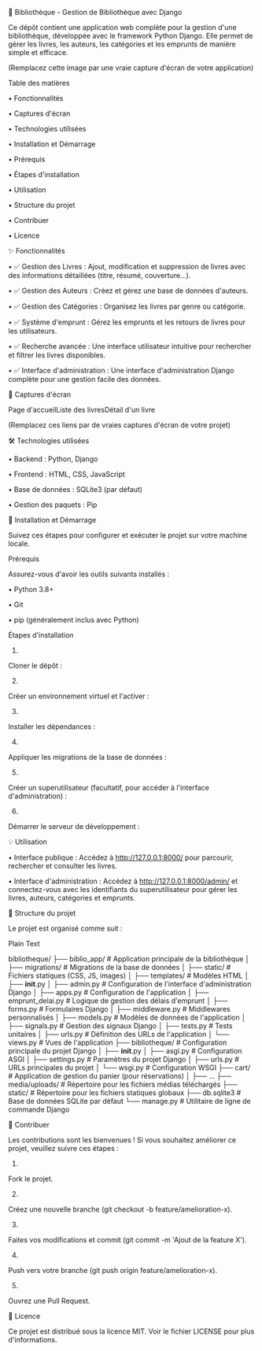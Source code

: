 📖 Bibliothèque - Gestion de Bibliothèque avec Django



























Ce dépôt contient une application web complète pour la gestion d'une bibliothèque, développée avec le framework Python Django. Elle permet de gérer les livres, les auteurs, les catégories et les emprunts de manière simple et efficace.

(Remplacez cette image par une vraie capture d'écran de votre application)

Table des matières

•
Fonctionnalités

•
Captures d'écran

•
Technologies utilisées

•
Installation et Démarrage

•
Prérequis

•
Étapes d'installation



•
Utilisation

•
Structure du projet

•
Contribuer

•
Licence

✨ Fonctionnalités

•
✅ Gestion des Livres : Ajout, modification et suppression de livres avec des informations détaillées (titre, résumé, couverture...).

•
✅ Gestion des Auteurs : Créez et gérez une base de données d'auteurs.

•
✅ Gestion des Catégories : Organisez les livres par genre ou catégorie.

•
✅ Système d'emprunt : Gérez les emprunts et les retours de livres pour les utilisateurs.

•
✅ Recherche avancée : Une interface utilisateur intuitive pour rechercher et filtrer les livres disponibles.

•
✅ Interface d'administration : Une interface d'administration Django complète pour une gestion facile des données.

📸 Captures d'écran

Page d'accueilListe des livresDétail d'un livre




(Remplacez ces liens par de vraies captures d'écran de votre projet)

🛠️ Technologies utilisées

•
Backend : Python, Django

•
Frontend : HTML, CSS, JavaScript

•
Base de données : SQLite3 (par défaut)

•
Gestion des paquets : Pip

🚀 Installation et Démarrage

Suivez ces étapes pour configurer et exécuter le projet sur votre machine locale.

Prérequis

Assurez-vous d'avoir les outils suivants installés :

•
Python 3.8+

•
Git

•
pip (généralement inclus avec Python)

Étapes d'installation

1.
Cloner le dépôt :

2.
Créer un environnement virtuel et l'activer :

3.
Installer les dépendances :

4.
Appliquer les migrations de la base de données :

5.
Créer un superutilisateur (facultatif, pour accéder à l'interface d'administration) :

6.
Démarrer le serveur de développement :

💡 Utilisation

•
Interface publique : Accédez à http://127.0.0.1:8000/ pour parcourir, rechercher et consulter les livres.

•
Interface d'administration : Accédez à http://127.0.0.1:8000/admin/ et connectez-vous avec les identifiants du superutilisateur pour gérer les livres, auteurs, catégories et emprunts.

📁 Structure du projet

Le projet est organisé comme suit :

Plain Text


bibliotheque/
├── biblio_app/             # Application principale de la bibliothèque
│   ├── migrations/         # Migrations de la base de données
│   ├── static/             # Fichiers statiques (CSS, JS, images)
│   ├── templates/          # Modèles HTML
│   ├── __init__.py
│   ├── admin.py            # Configuration de l'interface d'administration Django
│   ├── apps.py             # Configuration de l'application
│   ├── emprunt_delai.py    # Logique de gestion des délais d'emprunt
│   ├── forms.py            # Formulaires Django
│   ├── middleware.py       # Middlewares personnalisés
│   ├── models.py           # Modèles de données de l'application
│   ├── signals.py          # Gestion des signaux Django
│   ├── tests.py            # Tests unitaires
│   ├── urls.py             # Définition des URLs de l'application
│   └── views.py            # Vues de l'application
├── bibliotheque/           # Configuration principale du projet Django
│   ├── __init__.py
│   ├── asgi.py             # Configuration ASGI
│   ├── settings.py         # Paramètres du projet Django
│   ├── urls.py             # URLs principales du projet
│   └── wsgi.py             # Configuration WSGI
├── cart/                   # Application de gestion du panier (pour réservations)
│   ├── ...
├── media/uploads/          # Répertoire pour les fichiers médias téléchargés
├── static/                 # Répertoire pour les fichiers statiques globaux
├── db.sqlite3              # Base de données SQLite par défaut
└── manage.py               # Utilitaire de ligne de commande Django


🤝 Contribuer

Les contributions sont les bienvenues ! Si vous souhaitez améliorer ce projet, veuillez suivre ces étapes :

1.
Fork le projet.

2.
Créez une nouvelle branche (git checkout -b feature/amelioration-x).

3.
Faites vos modifications et commit (git commit -m 'Ajout de la feature X').

4.
Push vers votre branche (git push origin feature/amelioration-x).

5.
Ouvrez une Pull Request.

📜 Licence

Ce projet est distribué sous la licence MIT. Voir le fichier LICENSE pour plus d'informations.

